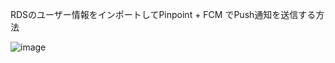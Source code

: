 RDSのユーザー情報をインポートしてPinpoint + FCM でPush通知を送信する方法

![image](https://github.com/adgjmptwgw/infra-note/assets/66456130/d633c5e8-ab8d-4d78-8ef1-7ffda23197f6)


